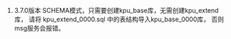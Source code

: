 1. 3.7.0版本 SCHEMA模式，只需要创建kpu_base库，无需创建kpu_extend库， 请将 kpu_extend_0000.sql 中的表结构导入kpu_base_0000库，
   否则msg服务会报错。
